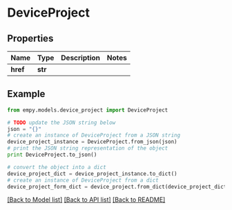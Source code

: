# DeviceProject


## Properties
Name | Type | Description | Notes
------------ | ------------- | ------------- | -------------
**href** | **str** |  | 

## Example

```python
from empy.models.device_project import DeviceProject

# TODO update the JSON string below
json = "{}"
# create an instance of DeviceProject from a JSON string
device_project_instance = DeviceProject.from_json(json)
# print the JSON string representation of the object
print DeviceProject.to_json()

# convert the object into a dict
device_project_dict = device_project_instance.to_dict()
# create an instance of DeviceProject from a dict
device_project_form_dict = device_project.from_dict(device_project_dict)
```
[[Back to Model list]](../README.md#documentation-for-models) [[Back to API list]](../README.md#documentation-for-api-endpoints) [[Back to README]](../README.md)


